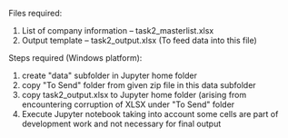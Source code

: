Files required:
1)	List of company information – task2_masterlist.xlsx
2)	Output template – task2_output.xlsx (To feed data into this file)

Steps required (Windows platform):
1) create "data" subfolder in Jupyter home folder
2) copy "To Send" folder from given zip file in this data subfolder
3) copy task2_output.xlsx to Jupyter home folder (arising from encountering corruption of XLSX under "To Send" folder
4) Execute Jupyter notebook taking into account some cells are part of development work and not necessary for final output
